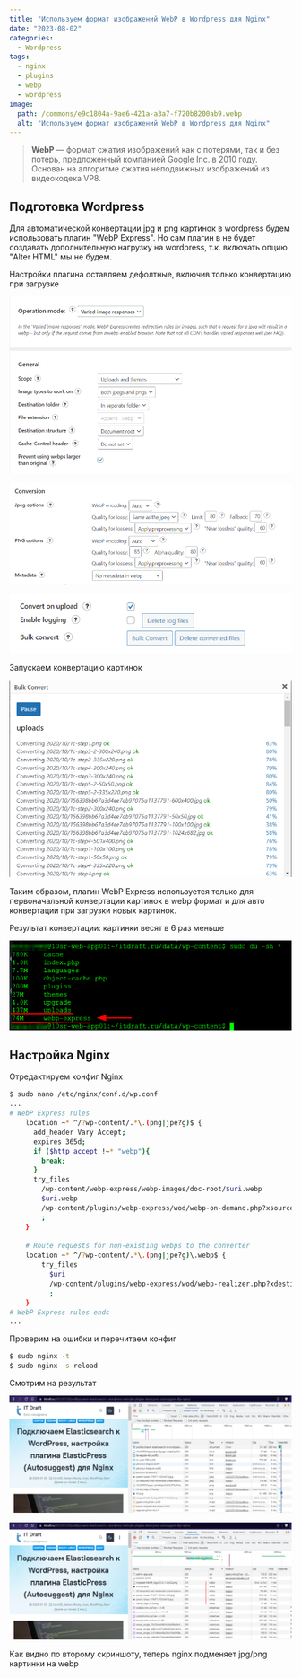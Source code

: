 ```yaml
---
title: "Используем формат изображений WebP в Wordpress для Nginx"
date: "2023-08-02"
categories: 
  - Wordpress
tags: 
  - nginx
  - plugins
  - webp
  - wordpress
image:
  path: /commons/e9c1804a-9ae6-421a-a3a7-f720b8200ab9.webp
  alt: "Используем формат изображений WebP в Wordpress для Nginx"
---
```


> **WebP** — формат сжатия изображений как с потерями, так и без потерь, предложенный компанией Google Inc. в 2010 году. Основан на алгоритме сжатия неподвижных изображений из видеокодека VP8.

## Подготовка Wordpress

Для автоматической конвертации jpg и png картинок в wordpress будем использовать плагин "WebP Express". Но сам плагин в не будет создавать дополнительную нагрузку на wordpress, т.к. включать опцию "Alter HTML" мы не будем.

Настройки плагина оставляем дефолтные, включив только конвертацию при загрузке

![](/assets/img/posts/2023/08/02/webpexp2.png)

![](/assets/img/posts/2023/08/02/webpexp3.png)

![](/assets/img/posts/2023/08/02/webpexp4.png)

Запускаем конвертацию картинок

![](/assets/img/posts/2023/08/02/webpexp1.png)

Таким образом, плагин WebP Express используется только для первоначальной конвертации картинок в webp формат и для авто конвертации при загрузки новых картинок.

Результат конвертации: картинки весят в 6 раз меньше

![](/assets/img/posts/2023/08/02/image-1.png)

## Настройка Nginx

Отредактируем конфиг Nginx
```sh
$ sudo nano /etc/nginx/conf.d/wp.conf
...
# WebP Express rules
    location ~* ^/?wp-content/.*\.(png|jpe?g)$ {
      add_header Vary Accept;
      expires 365d;
      if ($http_accept !~* "webp"){
        break;
      }
      try_files
        /wp-content/webp-express/webp-images/doc-root/$uri.webp
        $uri.webp
        /wp-content/plugins/webp-express/wod/webp-on-demand.php?xsource=x$request_filename&wp-content=wp-content
        ;
    }

    # Route requests for non-existing webps to the converter
    location ~* ^/?wp-content/.*\.(png|jpe?g)\.webp$ {
        try_files
          $uri
          /wp-content/plugins/webp-express/wod/webp-realizer.php?xdestination=x$request_filename&wp-content=wp-content
          ;
    }
# WebP Express rules ends
...
```

Проверим на ошибки и перечитаем конфиг
```sh
$ sudo nginx -t
$ sudo nginx -s reload
```

Смотрим на результат

![](/assets/img/posts/2023/08/02/webpexp5-1024x425.png)

![](/assets/img/posts/2023/08/02/webpexp6-1024x425.png)

Как видно по второму скриншоту, теперь nginx подменяет jpg/png картинки на webp